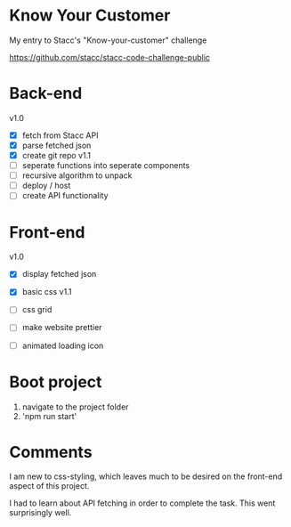 # Know Your Customer
My entry to Stacc's "Know-your-customer" challenge

https://github.com/stacc/stacc-code-challenge-public


# Back-end
v1.0
- [X] fetch from Stacc API
- [X] parse fetched json
- [X] create git repo
v1.1
- [ ] seperate functions into seperate components
- [ ] recursive algorithm to unpack 
- [ ] deploy / host
- [ ] create API functionality

# Front-end
v1.0
- [X] display fetched json
- [X] basic css
v1.1
- [ ] css grid
- [ ] make website prettier
- [ ] animated loading icon


# Boot project
1) navigate to the project folder
2) 'npm run start'


# Comments
I am new to css-styling, which leaves much to be desired on the front-end aspect of this project.

I had to learn about API fetching in order to complete the task. This went surprisingly well.


